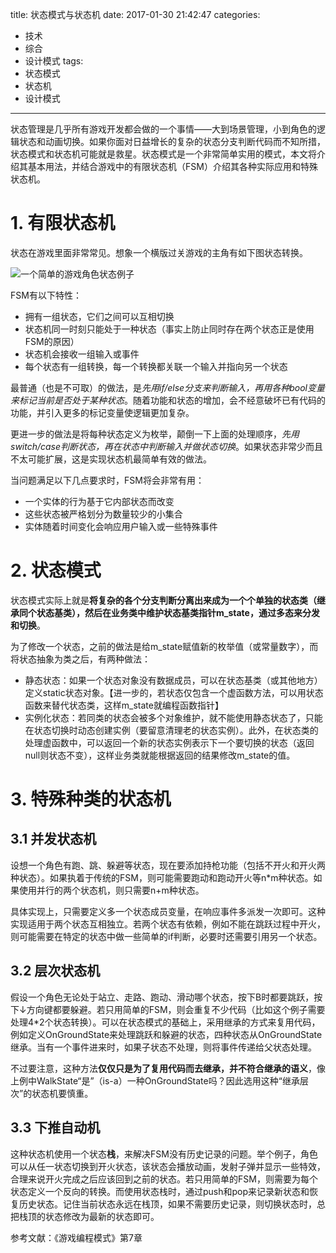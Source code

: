 title: 状态模式与状态机
date: 2017-01-30 21:42:47
categories:
- 技术
- 综合
- 设计模式
tags:
- 状态模式
- 状态机
- 设计模式
---

状态管理是几乎所有游戏开发都会做的一个事情——大到场景管理，小到角色的逻辑状态和动画切换。如果你面对日益增长的复杂的状态分支判断代码而不知所措，状态模式和状态机可能就是救星。状态模式是一个非常简单实用的模式，本文将介绍其基本用法，并结合游戏中的有限状态机（FSM）介绍其各种实际应用和特殊状态机。

<!-- more -->

# 1. 有限状态机

状态在游戏里面非常常见。想象一个横版过关游戏的主角有如下图状态转换。

![一个简单的游戏角色状态例子](http://raytaylorlin-blog.qiniudn.com/image/engine/%E4%B8%80%E4%B8%AA%E7%AE%80%E5%8D%95%E7%9A%84%E6%B8%B8%E6%88%8F%E8%A7%92%E8%89%B2%E7%8A%B6%E6%80%81%E4%BE%8B%E5%AD%90.jpg)

FSM有以下特性：

- 拥有一组状态，它们之间可以互相切换
- 状态机同一时刻只能处于一种状态（事实上防止同时存在两个状态正是使用FSM的原因）
- 状态机会接收一组输入或事件
- 每个状态有一组转换，每一个转换都关联一个输入并指向另一个状态

最普通（也是不可取）的做法，是*先用if/else分支来判断输入，再用各种bool变量来标记当前是否处于某种状态*。随着功能和状态的增加，会不经意破坏已有代码的功能，并引入更多的标记变量使逻辑更加复杂。

更进一步的做法是将每种状态定义为枚举，颠倒一下上面的处理顺序，*先用switch/case判断状态，再在状态中判断输入并做状态切换*。如果状态非常少而且不太可能扩展，这是实现状态机最简单有效的做法。

当问题满足以下几点要求时，FSM将会非常有用：

- 一个实体的行为基于它内部状态而改变
- 这些状态被严格划分为数量较少的小集合
- 实体随着时间变化会响应用户输入或一些特殊事件

# 2. 状态模式

状态模式实际上就是**将复杂的各个分支判断分离出来成为一个个单独的状态类（继承同个状态基类），然后在业务类中维护状态基类指针m_state，通过多态来分发和切换**。

为了修改一个状态，之前的做法是给m_state赋值新的枚举值（或常量数字），而将状态抽象为类之后，有两种做法：

- 静态状态：如果一个状态对象没有数据成员，可以在状态基类（或其他地方）定义static状态对象。【进一步的，若状态仅包含一个虚函数方法，可以用状态函数来替代状态类，这样m_state就编程函数指针】
- 实例化状态：若同类的状态会被多个对象维护，就不能使用静态状态了，只能在状态切换时动态创建实例（要留意清理老的状态实例）。此外，在状态类的处理虚函数中，可以返回一个新的状态实例表示下一个要切换的状态（返回null则状态不变），这样业务类就能根据返回的结果修改m_state的值。

# 3. 特殊种类的状态机

## 3.1 并发状态机

设想一个角色有跑、跳、躲避等状态，现在要添加持枪功能（包括不开火和开火两种状态）。如果执着于传统的FSM，则可能需要跑动和跑动开火等n*m种状态。如果使用并行的两个状态机，则只需要n+m种状态。

具体实现上，只需要定义多一个状态成员变量，在响应事件多派发一次即可。这种实现适用于两个状态互相独立。若两个状态有依赖，例如不能在跳跃过程中开火，则可能需要在特定的状态中做一些简单的if判断，必要时还需要引用另一个状态。

## 3.2 层次状态机

假设一个角色无论处于站立、走路、跑动、滑动哪个状态，按下B时都要跳跃，按下↓方向键都要躲避。若只用简单的FSM，则会重复不少代码（比如这个例子需要处理4*2个状态转换）。可以在状态模式的基础上，采用继承的方式来复用代码，例如定义OnGroundState来处理跳跃和躲避的状态，四种状态从OnGroundState继承。当有一个事件进来时，如果子状态不处理，则将事件传递给父状态处理。

不过要注意，这种方法**仅仅只是为了复用代码而去继承，并不符合继承的语义**，像上例中WalkState“是”（is-a）一种OnGroundState吗？因此选用这种“继承层次”的状态机要慎重。

## 3.3 下推自动机

这种状态机使用一个状态**栈**，来解决FSM没有历史记录的问题。举个例子，角色可以从任一状态切换到开火状态，该状态会播放动画，发射子弹并显示一些特效，合理来说开火完成之后应该回到之前的状态。若只用简单的FSM，则需要为每个状态定义一个反向的转换。而使用状态栈时，通过push和pop来记录新状态和恢复历史状态。记住当前状态永远在栈顶，如果不需要历史记录，则切换状态时，总把栈顶的状态修改为最新的状态即可。

参考文献：《游戏编程模式》第7章
